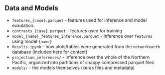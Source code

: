 ## Data and Models

- `features_{case}.parquet` - features used for inference and model evaulation.
- `contrasts_{case}.parquet` - features used for training
- `model_{name}_features_inference.parquet` - inference over `features` using model `{name}`
- `Results.ipynb` - how plots/tables were generated from the `networkearth` database (included here for context)
- `projection_inferences/` - inference over the whole of the Northern Pacific, organized into partitions of snappy compressed parquet files
- `models/` - the models themselves (keras files and metadata)